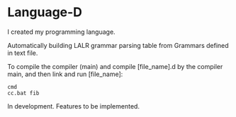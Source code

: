 # Language-D
I created my programming language. 

Automatically building LALR grammar parsing table from Grammars defined in text file.

To compile the compiler (main) and compile [file_name].d by the compiler main, and then link and run [file_name]:
```
cmd
cc.bat fib
```
In development. Features to be implemented.
